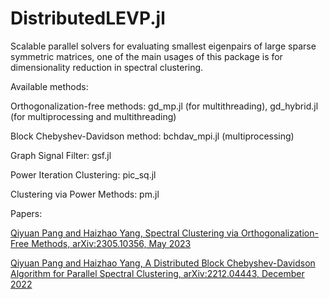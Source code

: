 # DistributedLEVP.jl
Scalable parallel solvers for evaluating smallest eigenpairs of large sparse symmetric matrices, one of the main usages of this package is for dimensionality reduction in spectral clustering.

Available methods:

Orthogonalization-free methods: gd_mp.jl (for multithreading), gd_hybrid.jl (for multiprocessing and multithreading)

Block Chebyshev-Davidson method: bchdav_mpi.jl (multiprocessing) 

Graph Signal Filter: gsf.jl

Power Iteration Clustering: pic_sq.jl

Clustering via Power Methods: pm.jl

Papers:

[Qiyuan Pang and Haizhao Yang, Spectral Clustering via Orthogonalization-Free Methods, arXiv:2305.10356, May 2023](https://arxiv.org/abs/2305.10356)


[Qiyuan Pang and Haizhao Yang, A Distributed Block Chebyshev-Davidson Algorithm for Parallel Spectral Clustering, arXiv:2212.04443, December 2022](https://arxiv.org/abs/2212.04443)
